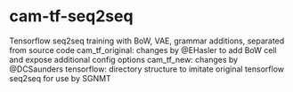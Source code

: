 # cam-tf-seq2seq
Tensorflow seq2seq training with BoW, VAE, grammar additions, separated from source code
cam_tf_original: changes by @EHasler to add BoW cell and expose additional config options
cam_tf_new: changes by @DCSaunders
tensorflow: directory structure to imitate original tensorflow seq2seq for use by SGNMT
